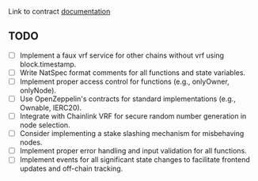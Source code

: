 Link to  contract [documentation](https://hackmd.io/@kelvinpraises/rkEpSyHsA)


## TODO

- [ ] Implement a faux vrf service for other chains without vrf using block.timestamp.
- [ ] Write NatSpec format comments for all functions and state variables.
- [ ] Implement proper access control for functions (e.g., onlyOwner, onlyNode).
- [ ] Use OpenZeppelin's contracts for standard implementations (e.g., Ownable, IERC20).
- [ ] Integrate with Chainlink VRF for secure random number generation in node selection.
- [ ] Consider implementing a stake slashing mechanism for misbehaving nodes.
- [ ] Implement proper error handling and input validation for all functions.
- [ ] Implement events for all significant state changes to facilitate frontend updates and off-chain tracking.
